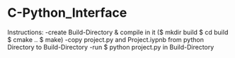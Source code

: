 # C-Python_Interface

Instructions:
-create Build-Directory & compile in it ($ mkdir build $ cd build $ cmake .. $ make)
-copy project.py and Project.iypnb from python Directory to Build-Directory
-run $ python project.py in Build-Directory
